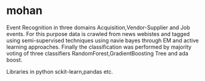 mohan
=====

Event Recognition in three domains Acquisition,Vendor-Supplier and Job events. For this purpose data is crawled from news webistes and tagged using semi-supervised techniques using navie bayes through EM and active learning approaches. Finally the classification was performed by majority voting of three classifiers RandomForest,GradientBoosting Tree and ada boost.

Libraries in python sckit-learn,pandas etc.
